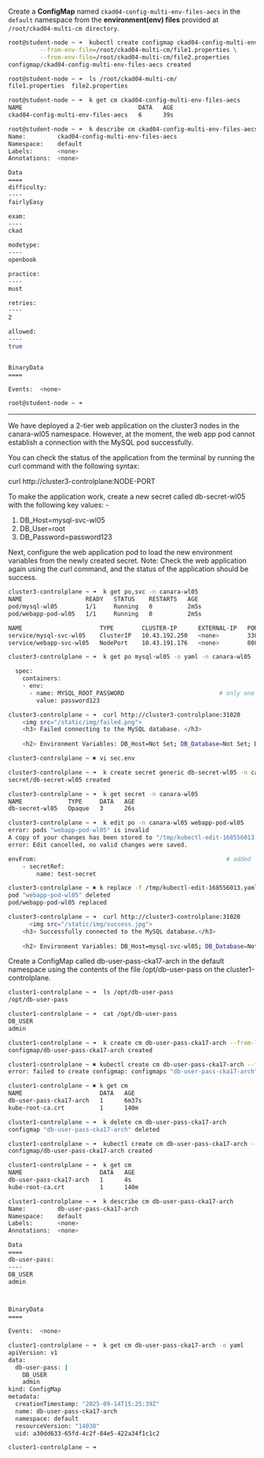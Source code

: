 Create a **ConfigMap** named `ckad04-config-multi-env-files-aecs` in the `default` namespace from the **environment(env) files** provided at `/root/ckad04-multi-cm directory`.

```bash
root@student-node ~ ➜  kubectl create configmap ckad04-config-multi-env-files-aecs \
         --from-env-file=/root/ckad04-multi-cm/file1.properties \
         --from-env-file=/root/ckad04-multi-cm/file2.properties
configmap/ckad04-config-multi-env-files-aecs created

root@student-node ~ ➜  ls /root/ckad04-multi-cm/
file1.properties  file2.properties

root@student-node ~ ➜  k get cm ckad04-config-multi-env-files-aecs 
NAME                                 DATA   AGE
ckad04-config-multi-env-files-aecs   6      39s

root@student-node ~ ➜  k describe cm ckad04-config-multi-env-files-aecs 
Name:         ckad04-config-multi-env-files-aecs
Namespace:    default
Labels:       <none>
Annotations:  <none>

Data
====
difficulty:
----
fairlyEasy

exam:
----
ckad

modetype:
----
openbook

practice:
----
must

retries:
----
2

allowed:
----
true


BinaryData
====

Events:  <none>

root@student-node ~ ➜  
```

---

We have deployed a 2-tier web application on the cluster3 nodes in the canara-wl05 namespace. However, at the moment, the web app pod cannot establish a connection with the MySQL pod successfully.

You can check the status of the application from the terminal by running the curl command with the following syntax:

curl http://cluster3-controlplane:NODE-PORT

To make the application work, create a new secret called db-secret-wl05 with the following key values: -

1. DB_Host=mysql-svc-wl05
2. DB_User=root
3. DB_Password=password123

Next, configure the web application pod to load the new environment variables from the newly created secret.
Note: Check the web application again using the curl command, and the status of the application should be success.

```bash
cluster3-controlplane ~ ➜  k get po,svc -n canara-wl05
NAME                  READY   STATUS    RESTARTS   AGE
pod/mysql-wl05        1/1     Running   0          2m5s                                    # one env is configured
pod/webapp-pod-wl05   1/1     Running   0          2m5s                                    # no env is configured.

NAME                      TYPE        CLUSTER-IP      EXTERNAL-IP   PORT(S)          AGE
service/mysql-svc-wl05    ClusterIP   10.43.192.250   <none>        3306/TCP         2m5s
service/webapp-svc-wl05   NodePort    10.43.191.176   <none>        8080:31020/TCP   2m5s

cluster3-controlplane ~ ➜  k get po mysql-wl05 -o yaml -n canara-wl05 

  spec:
    containers:
    - env:
      - name: MYSQL_ROOT_PASSWORD                           # only one env is mentioned
        value: password123

cluster3-controlplane ~ ➜  curl http://cluster3-controlplane:31020
    <img src="/static/img/failed.png">
    <h3> Failed connecting to the MySQL database. </h3>
    
    <h2> Environment Variables: DB_Host=Not Set; DB_Database=Not Set; DB_User=Not Set; DB_Password=Not Set; 2003: Can&#39;t connect to MySQL server on &#39;localhost:3306&#39; (111 Connection refused) </h2>

cluster3-controlplane ~ ✖ vi sec.env

cluster3-controlplane ~ ➜  k create secret generic db-secret-wl05 -n canara-wl05 --from-env-file sec.env
secret/db-secret-wl05 created

cluster3-controlplane ~ ➜  k get secret -n canara-wl05 
NAME             TYPE     DATA   AGE
db-secret-wl05   Opaque   3      26s

cluster3-controlplane ~ ➜  k edit po -n canara-wl05 webapp-pod-wl05               # webpod, not database pod.             
error: pods "webapp-pod-wl05" is invalid
A copy of your changes has been stored to "/tmp/kubectl-edit-168556013.yaml"
error: Edit cancelled, no valid changes were saved.

envFrom:                                                      # added
    - secretRef:
        name: test-secret

cluster3-controlplane ~ ✖ k replace -f /tmp/kubectl-edit-168556013.yaml --force
pod "webapp-pod-wl05" deleted
pod/webapp-pod-wl05 replaced

cluster3-controlplane ~ ➜  curl http://cluster3-controlplane:31020
      <img src="/static/img/success.jpg">
    <h3> Successfully connected to the MySQL database.</h3>
  
    <h2> Environment Variables: DB_Host=mysql-svc-wl05; DB_Database=Not Set; DB_User=root; DB_Password=password123;  </h2>
```

Create a ConfigMap called db-user-pass-cka17-arch in the default namespace using the contents of the file /opt/db-user-pass on the cluster1-controlplane.

```bash
cluster1-controlplane ~ ➜  ls /opt/db-user-pass 
/opt/db-user-pass

cluster1-controlplane ~ ➜  cat /opt/db-user-pass 
DB_USER
admin

cluster1-controlplane ~ ➜  k create cm db-user-pass-cka17-arch --from-literal DB_USER=admin   # wrong
configmap/db-user-pass-cka17-arch created

cluster1-controlplane ~ ✖ kubectl create cm db-user-pass-cka17-arch --from-file=/opt/db-user-pass
error: failed to create configmap: configmaps "db-user-pass-cka17-arch" already exists

cluster1-controlplane ~ ✖ k get cm 
NAME                      DATA   AGE
db-user-pass-cka17-arch   1      6m37s
kube-root-ca.crt          1      140m

cluster1-controlplane ~ ➜  k delete cm db-user-pass-cka17-arch 
configmap "db-user-pass-cka17-arch" deleted

cluster1-controlplane ~ ➜  kubectl create cm db-user-pass-cka17-arch --from-file=/opt/db-user-pass
configmap/db-user-pass-cka17-arch created

cluster1-controlplane ~ ➜  k get cm 
NAME                      DATA   AGE
db-user-pass-cka17-arch   1      4s
kube-root-ca.crt          1      140m

cluster1-controlplane ~ ➜  k describe cm db-user-pass-cka17-arch 
Name:         db-user-pass-cka17-arch
Namespace:    default
Labels:       <none>
Annotations:  <none>

Data
====
db-user-pass:
----
DB_USER
admin



BinaryData
====

Events:  <none>

cluster1-controlplane ~ ➜  k get cm db-user-pass-cka17-arch -o yaml
apiVersion: v1
data:
  db-user-pass: |
    DB_USER
    admin
kind: ConfigMap
metadata:
  creationTimestamp: "2025-09-14T15:25:39Z"
  name: db-user-pass-cka17-arch
  namespace: default
  resourceVersion: "14038"
  uid: a30dd633-65fd-4c2f-84e5-422a34f1c1c2

cluster1-controlplane ~ ➜  
```
